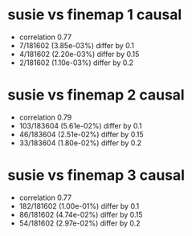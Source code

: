 # susie vs finemap  1 causal

- correlation 0.77
- 7/181602 (3.85e-03%) differ by 0.1
- 4/181602 (2.20e-03%) differ by 0.15
- 2/181602 (1.10e-03%) differ by 0.2


# susie vs finemap  2 causal

- correlation 0.79
- 103/183604 (5.61e-02%) differ by 0.1
- 46/183604 (2.51e-02%) differ by 0.15
- 33/183604 (1.80e-02%) differ by 0.2


# susie vs finemap  3 causal

- correlation 0.77
- 182/181602 (1.00e-01%) differ by 0.1
- 86/181602 (4.74e-02%) differ by 0.15
- 54/181602 (2.97e-02%) differ by 0.2


